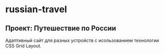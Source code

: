 # russian-travel
## Проект: Путешествие по России

Адаптивный сайт для разных устройств с исользованием технологии CSS Grid Layout.